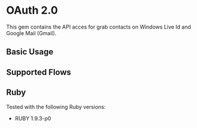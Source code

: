 # OAuth 2.0

This gem contains the API acces for grab contacts on Windows Live Id and Google Mail (Gmail).

## Basic Usage

## Supported Flows

## Ruby

Tested with the following Ruby versions:

- RUBY 1.9.3-p0